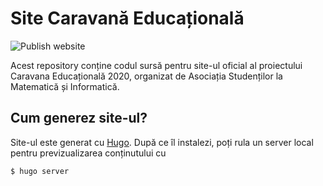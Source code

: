 # Site Caravană Educațională

![Publish website](https://github.com/as-mi/site-caravana/workflows/Publish%20website/badge.svg)

Acest repository conține codul sursă pentru site-ul oficial al proiectului
Caravana Educațională 2020, organizat de Asociația Studenților la
Matematică și Informatică.

## Cum generez site-ul?

Site-ul este generat cu [Hugo](https://gohugo.io/).
După ce îl instalezi, poți rula un server local pentru previzualizarea conținutului cu

```sh
$ hugo server
```
